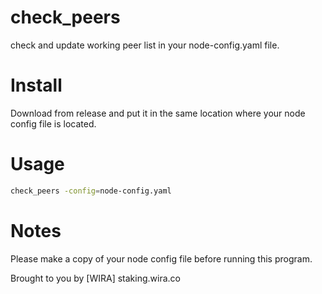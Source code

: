 # check_peers
check and update working peer list in your node-config.yaml file.

# Install
Download from release and put it in the same location where your node config file is located.

# Usage

```bash
check_peers -config=node-config.yaml
```

# Notes
Please make a copy of your node config file before running this program.

Brought to you by [WIRA] staking.wira.co
